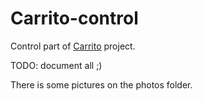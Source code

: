 # Carrito-control #

Control part of [Carrito](https://github.com/pavelmc/carrito) project.

TODO: document all ;)

There is some pictures on the photos folder.
